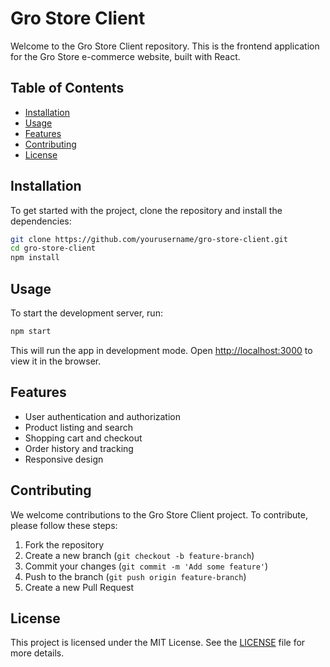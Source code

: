 # Gro Store Client

Welcome to the Gro Store Client repository. This is the frontend application for the Gro Store e-commerce website, built with React.

## Table of Contents

- [Installation](#installation)
- [Usage](#usage)
- [Features](#features)
- [Contributing](#contributing)
- [License](#license)

## Installation

To get started with the project, clone the repository and install the dependencies:

```bash
git clone https://github.com/yourusername/gro-store-client.git
cd gro-store-client
npm install
```

## Usage

To start the development server, run:

```bash
npm start
```

This will run the app in development mode. Open [http://localhost:3000](http://localhost:3000) to view it in the browser.

## Features

- User authentication and authorization
- Product listing and search
- Shopping cart and checkout
- Order history and tracking
- Responsive design

## Contributing

We welcome contributions to the Gro Store Client project. To contribute, please follow these steps:

1. Fork the repository
2. Create a new branch (`git checkout -b feature-branch`)
3. Commit your changes (`git commit -m 'Add some feature'`)
4. Push to the branch (`git push origin feature-branch`)
5. Create a new Pull Request

## License

This project is licensed under the MIT License. See the [LICENSE](LICENSE) file for more details.
